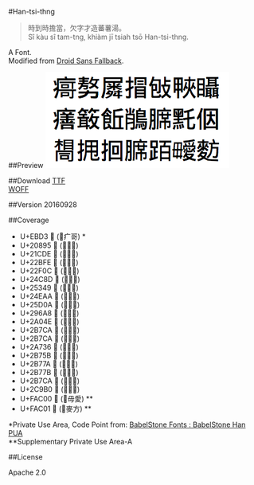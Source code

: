 #Han-tsi-thng

>時到時擔當，欠字才造蕃薯湯。  
>Sî kàu sî tam-tng, khiàm jī tsiah tsō Han-tsi-thng.

A Font.  
Modified from [Droid Sans Fallback](https://github.com/android/platform_frameworks_base/tree/master/data/fonts).

##Preview
![Han-tsi-thng](https://raw.githubusercontent.com/glll4678/Han-tsi-thng/master/Han-tsi-thng.png)

##Download
[TTF](https://github.com/glll4678/Han-tsi-thng/raw/master/Han-tsi-thng.ttf)  
[WOFF](https://github.com/glll4678/Han-tsi-thng/raw/master/Han-tsi-thng.woff)

##Version
20160928

##Coverage
- U+EBD3  (⿸疒哥) *
- U+20895 𠢕 (⿱敖力)
- U+21CDE 𡳞 (⿸尸粦)
- U+22BFE 𢯾 (⿰扌冒)
- U+22F0C 𢼌 (⿰包攴)
- U+24C8D 𤲍 (⿰甲夾)
- U+25349 𥍉 (⿰目聶)
- U+24EAA 𤺪 (⿸疒善)
- U+25D0A 𥴊 (⿱𥫗敢)
- U+296A8 𩚨 (⿱飠丘)
- U+2A04E 𪁎 (⿰肖鳥)
- U+2B7CA 𫟊 (⿰⺼席)
- U+2B7CA 𪐞 (⿰黑乇)
- U+2A736 𪜶 (⿰亻因)
- U+2B75B 𫝛 (⿱相同)
- U+2B77A 𫝺 (⿰扌甩)
- U+2B77B 𫝻 (⿰扌回)
- U+2B7CA 𫟊 (⿰⺼席)
- U+2C9B0 𬦰 (⿰⻊百)
- U+FAC00 󺰀 (⿰毋愛) **
- U+FAC01 󺰁 (⿰麥方) **

*Private Use Area, Code Point from: [BabelStone Fonts : BabelStone Han PUA](http://www.babelstone.co.uk/Fonts/PUA.html)  
**Supplementary Private Use Area-A

##License

Apache 2.0